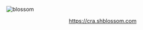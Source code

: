 ![blossom](https://github.com/crash-blossom/crash-blossom/assets/131552273/66fffa6b-3762-4c94-9762-e82517b6a027)
<div align="center"><a href="https://cra.shblossom.com">https://cra.shblossom.com</a></div>
